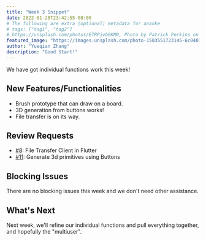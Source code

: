 ```yaml
---
title: "Week 3 Snippet"
date: 2022-01-28T23:42:55-08:00
# The following are extra (optional) metadata for ananke
# tags: ["tag1", "tag2"]
# https://unsplash.com/photos/ETRPjvb0KM0, Photo by Patrick Perkins on Unsplash
featured_image: "https://images.unsplash.com/photo-1503551723145-6c040742065b-v2"
author: "Yueqian Zhang"
description: "Good Start!"
---
```


<!-- For this first week snippet you should focus on any testing of project ideas as well as any work done for your proof of concept. -->

We have got individual functions work this week!

<!--more-->

## New Features/Functionalities

- Brush prototype that can draw on a board.
- 3D generation from buttons works!
- File transfer is on its way.

## Review Requests

- [#8](https://github.com/UWRealityLab/xrcapstone22wi-team8/pull/8): File Transfer Client in Flutter
- [#11](https://github.com/UWRealityLab/xrcapstone22wi-team8/pull/11): Generate 3d primitives using Buttons

## Blocking Issues

There are no blocking issues this week and we don't need other assistance.

## What's Next

Next week, we'll refine our individual functions and pull everything together, and hopefully the "multiuser".
